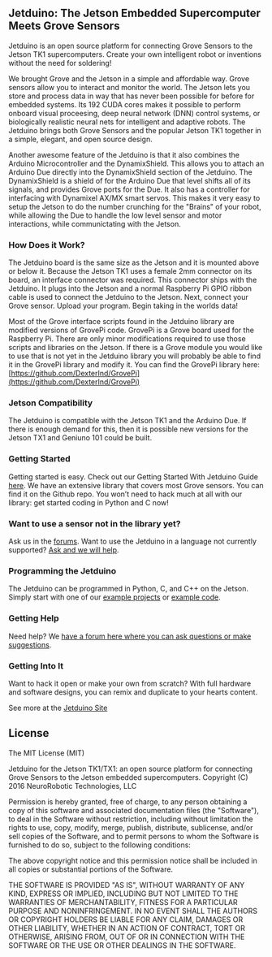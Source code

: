 ## **Jetduino: The Jetson Embedded Supercomputer Meets Grove Sensors**
 
Jetduino is an open source platform for connecting Grove Sensors to the Jetson TK1 supercomputers.  Create your own intelligent robot or inventions without the need for soldering!

We brought Grove and the Jetson in a simple and affordable way. Grove sensors allow you to interact and monitor the world. The Jetson lets you store and process data in way that has never been possible for before for embedded systems. Its 192 CUDA cores makes it possible to perform onboard visual proceesing, deep neural network (DNN) control systems, or biologically realistic neural nets for intelligent and adaptive robots. The Jetduino brings both Grove Sensors and the popular Jetson TK1 together in a simple, elegant, and open source design. 

Another awesome feature of the Jetduino is that it also combines the Arduino Microcontroller and the DynamixShield. This allows you to attach an Arduino Due directly into the DynamixShield section of the Jetduino. The DynamixShield is a shield of for the Arduino Due that level shifts all of its signals, and provides Grove ports for the Due. It also has a controller for interfacing with Dynamixel AX/MX smart servos. This makes it very easy to setup the Jetson to do the number crunching for the "Brains" of your robot, while allowing the Due to handle the low level sensor and motor interactions, while communictating with the Jetson.

### How Does it Work?
The Jetduino board is the same size as the Jetson and it is mounted above or below it. Because the Jetson TK1 uses a female 2mm connector on its board, an interface connector was required. This connector ships with the Jetduino. It plugs into the Jetson and a normal Raspberry Pi GPIO ribbon cable is used to connect the Jetduino to the Jetson. Next, connect your Grove sensor. Upload your program. Begin taking in the worlds data!

Most of the Grove interface scripts found in the Jetduino library are modified versions of GrovePi code. GrovePi is a Grove board used for the Raspberry Pi. There are only minor modifications required to use those scripts and libraries on the Jetson. If there is a Grove module you would like to use that is not yet in the Jetduino library you will probably be able to find it in the GrovePi library and modify it. You can find the GrovePi library here: [https://github.com/DexterInd/GrovePi](https://github.com/DexterInd/GrovePi)

### Jetson Compatibility
The Jetduino is compatible with the Jetson TK1 and the Arduino Due. If there is enough demand for this, then it is possible new versions for the Jetson TX1 and Geniuno 101 could be built.

### Getting Started
Getting started is easy. Check out our Getting Started With Jetduino Guide [here](http://www.NeuroRoboticTech.com/Projects/Jetduino/get-started-with-the-Jetduino/). 
We have an extensive library that covers most Grove sensors. You can find it on the Github repo.  You won’t need to hack much at all with our library: get started coding in Python and C now! 

### Want to use a sensor not in the library yet?  
Ask us in the [forums](http://neurorobotictech.com/Community/Forum). Want to use the Jetduino in a language not currently supported? [Ask and we will help](http://neurorobotictech.com/Community/Forum).

### Programming the Jetduino
The Jetduino can be programmed in Python, C, and C++ on the Jetson.  Simply start with one of our [example projects](http://www.NeuroRoboticTech.com/Projects/Jetduino/projects-for-the-Jetson/) or [example code](https://github.com/NeuroRoboticTech/Jetduino).  

### Getting Help
Need help? We [have a forum here where you can ask questions or make suggestions](http://neurorobotictech.com/Community/Forum).

### Getting Into It
Want to hack it open or make your own from scratch? With full hardware and software designs, you can remix and duplicate to your hearts content.

See more at the [Jetduino Site](http://NeuroRoboticTech.com/Projects/Jetduino/)

## License

The MIT License (MIT)

Jetduino for the Jetson TK1/TX1: an open source platform for connecting 
Grove Sensors to the Jetson embedded supercomputers.
Copyright (C) 2016  NeuroRobotic Technologies, LLC

Permission is hereby granted, free of charge, to any person obtaining a copy
of this software and associated documentation files (the "Software"), to deal
in the Software without restriction, including without limitation the rights
to use, copy, modify, merge, publish, distribute, sublicense, and/or sell
copies of the Software, and to permit persons to whom the Software is
furnished to do so, subject to the following conditions:

The above copyright notice and this permission notice shall be included in
all copies or substantial portions of the Software.

THE SOFTWARE IS PROVIDED "AS IS", WITHOUT WARRANTY OF ANY KIND, EXPRESS OR
IMPLIED, INCLUDING BUT NOT LIMITED TO THE WARRANTIES OF MERCHANTABILITY,
FITNESS FOR A PARTICULAR PURPOSE AND NONINFRINGEMENT. IN NO EVENT SHALL THE
AUTHORS OR COPYRIGHT HOLDERS BE LIABLE FOR ANY CLAIM, DAMAGES OR OTHER
LIABILITY, WHETHER IN AN ACTION OF CONTRACT, TORT OR OTHERWISE, ARISING FROM,
OUT OF OR IN CONNECTION WITH THE SOFTWARE OR THE USE OR OTHER DEALINGS IN
THE SOFTWARE.

